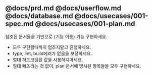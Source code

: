 @docs/prd.md
@docs/userflow.md
@docs/database.md
@docs/usecases/001-spec.md
@docs/usecases/001-plan.md
---

참조된 문서들을 기반으로 {기능 이름} 기능 구현하세요.
- 모두 구현할때까지 멈추지말고 진행하세요.
- type, lint, build에러가 없음을 보장하세요.
- 절대 하드코딩된 값을 사용하지마세요.
- 절대 빠뜨리는 것 없이, plan 문서에 명시된 항목들을 모두 구현하세요.